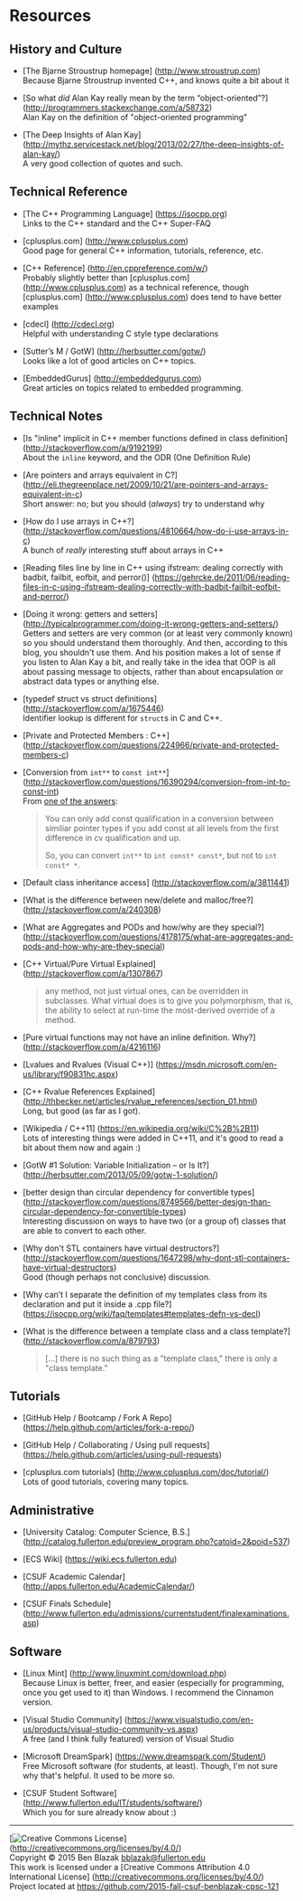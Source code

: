 # Resources

## History and Culture

- [The Bjarne Stroustrup homepage]
  (http://www.stroustrup.com)  
  Because Bjarne Stroustrup invented C++, and knows quite a bit about it

- [So what *did* Alan Kay really mean by the term “object-oriented”?]
  (http://programmers.stackexchange.com/a/58732)  
  Alan Kay on the definition of "object-oriented programming"

- [The Deep Insights of Alan Kay]
  (http://mythz.servicestack.net/blog/2013/02/27/the-deep-insights-of-alan-kay/)  
  A very good collection of quotes and such.


## Technical Reference

- [The C++ Programming Language]
  (https://isocpp.org)  
  Links to the C++ standard and the C++ Super-FAQ

- [cplusplus.com]
  (http://www.cplusplus.com)  
  Good page for general C++ information, tutorials, reference, etc.

- [C++ Reference]
  (http://en.cppreference.com/w/)  
  Probably slightly better than [cplusplus.com] (http://www.cplusplus.com) as a
  technical reference, though [cplusplus.com] (http://www.cplusplus.com) does
  tend to have better examples

- [cdecl]
  (http://cdecl.org)  
  Helpful with understanding C style type declarations

- [Sutter’s M / GotW]
  (http://herbsutter.com/gotw/)  
  Looks like a lot of good articles on C++ topics.

- [EmbeddedGurus]
  (http://embeddedgurus.com)  
  Great articles on topics related to embedded programming.


## Technical Notes

- [Is "inline" implicit in C++ member functions defined in class definition]
  (http://stackoverflow.com/a/9192199)  
  About the `inline` keyword, and the ODR (One Definition Rule)

- [Are pointers and arrays equivalent in C?]
  (http://eli.thegreenplace.net/2009/10/21/are-pointers-and-arrays-equivalent-in-c)  
  Short answer: no; but you should (*always*) try to understand why

- [How do I use arrays in C++?]
  (http://stackoverflow.com/questions/4810664/how-do-i-use-arrays-in-c)  
  A bunch of *really* interesting stuff about arrays in C++

- [Reading files line by line in C++ using ifstream: dealing correctly with
  badbit, failbit, eofbit, and perror()]
  (https://gehrcke.de/2011/06/reading-files-in-c-using-ifstream-dealing-correctly-with-badbit-failbit-eofbit-and-perror/)

- [Doing it wrong: getters and setters]
  (http://typicalprogrammer.com/doing-it-wrong-getters-and-setters/)  
  Getters and setters are very common (or at least very commonly known) so you
  should understand them thoroughly.  And then, according to this blog, you
  shouldn't use them.  And his position makes a lot of sense if you listen to
  Alan Kay a bit, and really take in the idea that OOP is all about passing
  message to objects, rather than about encapsulation or abstract data types or
  anything else.

- [typedef struct vs struct definitions]
  (http://stackoverflow.com/a/1675446)  
  Identifier lookup is different for `struct`s in C and C++.

- [Private and Protected Members : C++]
  (http://stackoverflow.com/questions/224966/private-and-protected-members-c)

- [Conversion from `int**` to `const int**`]
  (http://stackoverflow.com/questions/16390294/conversion-from-int-to-const-int)  
  From [one of the answers](http://stackoverflow.com/a/16390381):

  > You can only add const qualification in a conversion between similiar
  > pointer types if you add const at all levels from the first difference in
  > cv qualification and up.
  >
  > So, you can convert `int**` to `int const* const*`, but not to `int const*
  > *`.

- [Default class inheritance access]
  (http://stackoverflow.com/a/3811441)

- [What is the difference between new/delete and malloc/free?]
  (http://stackoverflow.com/a/240308)

- [What are Aggregates and PODs and how/why are they special?]
  (http://stackoverflow.com/questions/4178175/what-are-aggregates-and-pods-and-how-why-are-they-special)

- [C++ Virtual/Pure Virtual Explained]
  (http://stackoverflow.com/a/1307867)

  > any method, not just virtual ones, can be overridden in subclasses. What
  > virtual does is to give you polymorphism, that is, the ability to select at
  > run-time the most-derived override of a method.

- [Pure virtual functions may not have an inline definition. Why?]
  (http://stackoverflow.com/a/4216116)

- [Lvalues and Rvalues (Visual C++)]
  (https://msdn.microsoft.com/en-us/library/f90831hc.aspx)

- [C++ Rvalue References Explained]
  (http://thbecker.net/articles/rvalue_references/section_01.html)  
  Long, but good (as far as I got).

- [Wikipedia / C++11]
  (https://en.wikipedia.org/wiki/C%2B%2B11)  
  Lots of interesting things were added in C++11, and it's good to read a bit
  about them now and again :)

- [GotW #1 Solution: Variable Initialization – or Is It?]
  (http://herbsutter.com/2013/05/09/gotw-1-solution/)

- [better design than circular dependency for convertible types]
  (http://stackoverflow.com/questions/8749566/better-design-than-circular-dependency-for-convertible-types)  
  Interesting discussion on ways to have two (or a group of) classes that are
  able to convert to each other.

- [Why don't STL containers have virtual destructors?]
  (http://stackoverflow.com/questions/1647298/why-dont-stl-containers-have-virtual-destructors)  
  Good (though perhaps not conclusive) discussion.

- [Why can’t I separate the definition of my templates class from its declaration and put it inside a .cpp file?]
  (https://isocpp.org/wiki/faq/templates#templates-defn-vs-decl)

- [What is the difference between a template class and a class template?]
  (http://stackoverflow.com/a/879793)

  > [...] there is no such thing as a "template class," there is only a "class
  > template."


## Tutorials

- [GitHub Help / Bootcamp / Fork A Repo]
  (https://help.github.com/articles/fork-a-repo/)

- [GitHub Help / Collaborating / Using pull requests]
  (https://help.github.com/articles/using-pull-requests)

- [cplusplus.com tutorials]
  (http://www.cplusplus.com/doc/tutorial/)  
  Lots of good tutorials, covering many topics.


## Administrative

- [University Catalog: Computer Science, B.S.]
  (http://catalog.fullerton.edu/preview_program.php?catoid=2&poid=537)

- [ECS Wiki]
  (https://wiki.ecs.fullerton.edu)

- [CSUF Academic Calendar]
  (http://apps.fullerton.edu/AcademicCalendar/)

- [CSUF Finals Schedule]
  (http://www.fullerton.edu/admissions/currentstudent/finalexaminations.asp)


## Software

- [Linux Mint]
  (http://www.linuxmint.com/download.php)  
  Because Linux is better, freer, and easier (especially for programming, once
  you get used to it) than Windows.  I recommend the Cinnamon version.

- [Visual Studio Community]
  (https://www.visualstudio.com/en-us/products/visual-studio-community-vs.aspx)  
  A free (and I think fully featured) version of Visual Studio

- [Microsoft DreamSpark]
  (https://www.dreamspark.com/Student/)  
  Free Microsoft software (for students, at least).  Though, I'm not sure why
  that's helpful.  It used to be more so.

- [CSUF Student Software]
  (http://www.fullerton.edu/IT/students/software/)  
  Which you for sure already know about :)


-------------------------------------------------------------------------------
[![Creative Commons License](https://i.creativecommons.org/l/by/4.0/88x31.png)]
(http://creativecommons.org/licenses/by/4.0/)  
Copyright &copy; 2015 Ben Blazak <bblazak@fullerton.edu>  
This work is licensed under a [Creative Commons Attribution 4.0 International
License] (http://creativecommons.org/licenses/by/4.0/)  
Project located at <https://github.com/2015-fall-csuf-benblazak-cpsc-121>

